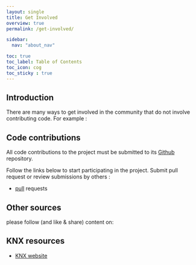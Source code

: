 ```yaml
---
layout: single
title: Get Involved
overview: true
permalink: /get-involved/

sidebar:
  nav: "about_nav"

toc: true
toc_label: Table of Contents
toc_icon: cog
toc_sticky : true
---
```


## Introduction

There are many ways to get involved in the  community that do not involve contributing code.
For example :

## Code contributions

All code contributions to the  project must be submitted to its [Github](https://github.com/KNX-IOT/KNX-IOT-STACK) repository.

Follow the links below to start participating in the project.
Submit pull request or review submissions by others :

- [pull](https://github.com/KNX-IOT/KNX-IOT-STACK/pulls) requests

## Other sources

please follow (and like & share) content on:

## KNX resources

- [KNX website](https://www.knx.org/)